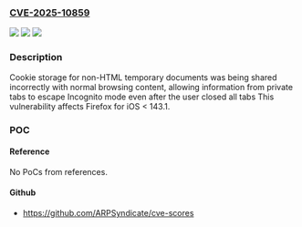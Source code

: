 ### [CVE-2025-10859](https://cve.mitre.org/cgi-bin/cvename.cgi?name=CVE-2025-10859)
![](https://img.shields.io/static/v1?label=Product&message=Firefox%20for%20iOS&color=blue)
![](https://img.shields.io/static/v1?label=Version&message=unspecified%20&color=brightgreen)
![](https://img.shields.io/static/v1?label=Vulnerability&message=n%2Fa&color=blue)

### Description

Cookie storage for non-HTML temporary documents was being shared incorrectly with normal browsing content, allowing information from private tabs to escape Incognito mode even after the user closed all tabs This vulnerability affects Firefox for iOS < 143.1.

### POC

#### Reference
No PoCs from references.

#### Github
- https://github.com/ARPSyndicate/cve-scores

